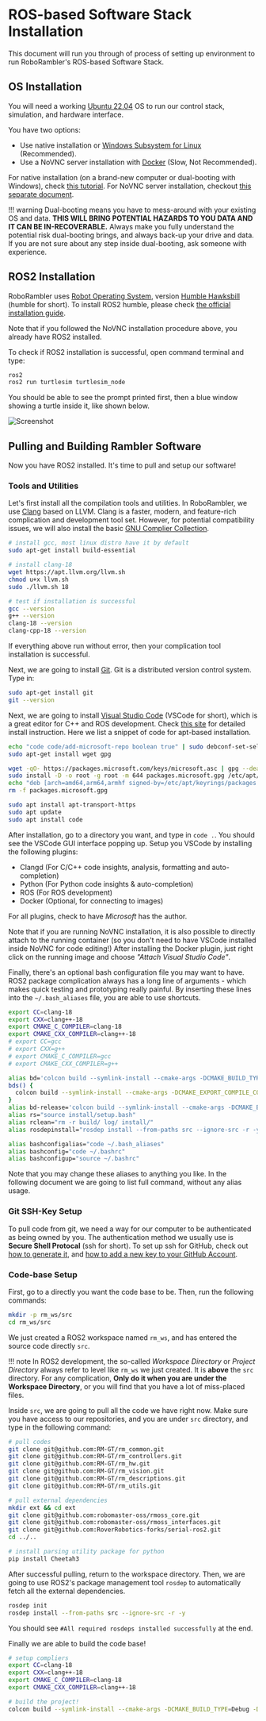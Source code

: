# ROS-based Software Stack Installation

This document will run you through of process of setting up environment to run RoboRambler's ROS-based Software Stack.

## OS Installation

You will need a working [Ubuntu 22.04](https://releases.ubuntu.com/jammy/) OS to run our control stack, simulation, and hardware interface.

You have two options:

- Use native installation or [Windows Subsystem for Linux](https://learn.microsoft.com/en-us/windows/wsl/install) (Recommended).
- Use a NoVNC server installation with [Docker](https://www.docker.com/) (Slow, Not Recommended).

For native installation (on a brand-new computer or dual-booting with Windows), check [this tutorial](https://www.tomshardware.com/how-to/dual-boot-linux-and-windows-11). For NoVNC server installation, checkout [this separate document](no-vnc.md).

!!! warning
    Dual-booting means you have to mess-around with your existing OS and data. **THIS WILL BRING POTENTIAL HAZARDS TO YOU DATA AND IT CAN BE IN-RECOVERABLE.** Always make you fully understand the potential risk dual-booting brings, and always back-up your drive and data. If you are not sure about any step inside dual-booting, ask someone with experience.


## ROS2 Installation

RoboRambler uses [Robot Operating System](https://www.ros.org/), version [Humble Hawksbill](https://docs.ros.org/en/humble/index.html) (humble for short). To install ROS2 humble, please check [the official installation guide](https://docs.ros.org/en/humble/Installation/Ubuntu-Install-Debs.html).

Note that if you followed the NoVNC installation procedure above, you already have ROS2 installed.

To check if ROS2 installation is successful, open command terminal and type:

```bash
ros2
ros2 run turtlesim turtlesim_node
```

You should be able to see the prompt printed first, then a blue window showing a turtle inside it, like shown below.

![Screenshot](images/turtlesim.png)

## Pulling and Building Rambler Software

Now you have ROS2 installed. It's time to pull and setup our software!

### Tools and Utilities

Let's first install all the compilation tools and utilities. In RoboRambler, we use [Clang](https://clang.llvm.org/) based on LLVM. Clang is a faster, modern, and feature-rich complication and development tool set. However, for potential compatibility issues, we will also install the basic [GNU Complier Collection](https://gcc.gnu.org/).

```bash
# install gcc, most linux distro have it by default
sudo apt-get install build-essential

# install clang-18
wget https://apt.llvm.org/llvm.sh
chmod u+x llvm.sh
sudo ./llvm.sh 18

# test if installation is successful
gcc --version
g++ --version
clang-18 --version
clang-cpp-18 --version 
```

If everything above run without error, then your complication tool installation is successful.

Next, we are going to install [Git](https://git-scm.com/). Git is a distributed version control system. Type in:

```bash
sudo apt-get install git
git --version
```

Next, we are going to install [Visual Studio Code](https://code.visualstudio.com/) (VSCode for short), which is a great editor for C++ and ROS development. Check [this site](https://code.visualstudio.com/docs/setup/linux) for detailed install instruction. Here we list a snippet of code for apt-based installation.

```bash
echo "code code/add-microsoft-repo boolean true" | sudo debconf-set-selections
sudo apt-get install wget gpg

wget -qO- https://packages.microsoft.com/keys/microsoft.asc | gpg --dearmor > packages.microsoft.gpg
sudo install -D -o root -g root -m 644 packages.microsoft.gpg /etc/apt/keyrings/packages.microsoft.gpg
echo "deb [arch=amd64,arm64,armhf signed-by=/etc/apt/keyrings/packages.microsoft.gpg] https://packages.microsoft.com/repos/code stable main" |sudo tee /etc/apt/sources.list.d/vscode.list > /dev/null
rm -f packages.microsoft.gpg

sudo apt install apt-transport-https
sudo apt update
sudo apt install code
```

After installation, go to a directory you want, and type in `code .`. You should see the VSCode GUI interface popping up. Setup you VSCode by installing the following plugins:

- Clangd (For C/C++ code insights, analysis, formatting and auto-completion)
- Python (For Python code insights & auto-completion)
- ROS (For ROS development)
- Docker (Optional, for connecting to images)

For all plugins, check to have *Microsoft* has the author.

Note that if you are running NoVNC installation, it is also possible to directly attach to the running container (so you don't need to have VSCode installed inside NoVNC for code editing!) After installing the Docker plugin, just right click on the running image and choose *"Attach Visual Studio Code"*.

Finally, there's an optional bash configuration file you may want to have. ROS2 package complication always has a long line of arguments - which makes quick testing and prototyping really painful. By inserting these lines into the `~/.bash_aliases` file, you are able to use shortcuts.

```bash
export CC=clang-18
export CXX=clang++-18
export CMAKE_C_COMPILER=clang-18
export CMAKE_CXX_COMPILER=clang++-18
# export CC=gcc
# export CXX=g++
# export CMAKE_C_COMPILER=gcc
# export CMAKE_CXX_COMPILER=g++

alias bd='colcon build --symlink-install --cmake-args -DCMAKE_BUILD_TYPE=Debug -DCMAKE_EXPORT_COMPILE_COMMANDS=ON -DCMAKE_CXX_FLAGS="-w -O0 -g"'
bds() {
  colcon build --symlink-install --cmake-args -DCMAKE_EXPORT_COMPILE_COMMANDS=ON -DCMAKE_CXX_FLAGS="-w -O0" --packages-select=$1
}
alias bd-release='colcon build --symlink-install --cmake-args -DCMAKE_EXPORT_COMPILE_COMMANDS=ON -DCMAKE_BUILD_TYPE=RelWithDebInfo'
alias rs="source install/setup.bash"
alias rclean="rm -r build/ log/ install/"
alias rosdepinstall="rosdep install --from-paths src --ignore-src -r -y"

alias bashconfigalias="code ~/.bash_aliases"
alias bashconfig="code ~/.bashrc"
alias bashconfigup="source ~/.bashrc"
```

Note that you may change these aliases to anything you like. In the following document we are going to list full command, without any alias usage.

### Git SSH-Key Setup

To pull code from git, we need a way for our computer to be authenticated as being owned by you. The authentication method we usually use is **Secure Shell Protocal** (ssh for short). To set up ssh for GitHub, check out [how to generate it](https://docs.github.com/en/authentication/connecting-to-github-with-ssh/generating-a-new-ssh-key-and-adding-it-to-the-ssh-agent), and [how to add a new key to your GitHub Account](https://docs.github.com/en/authentication/connecting-to-github-with-ssh/adding-a-new-ssh-key-to-your-github-account).

### Code-base Setup

First, go to a directly you want the code base to be. Then, run the following commands:

```bash
mkdir -p rm_ws/src
cd rm_ws/src
```

We just created a ROS2 workspace named `rm_ws`, and has entered the source code directly `src`.

!!! note
    In ROS2 development, the so-called *Workspace Directory* or *Project Directory* always refer to level like `rm_ws` we just created. It is **above** the `src` directory. For any complication, **Only do it when you are under the Workspace Directory**, or you will find that you have a lot of miss-placed files.

Inside `src`, we are going to pull all the code we have right now. Make sure you have access to our repositories, and you are under `src` directory, and type in the following command:

```bash
# pull codes
git clone git@github.com:RM-GT/rm_common.git
git clone git@github.com:RM-GT/rm_controllers.git
git clone git@github.com:RM-GT/rm_hw.git
git clone git@github.com:RM-GT/rm_vision.git
git clone git@github.com:RM-GT/rm_descriptions.git
git clone git@github.com:RM-GT/rm_utils.git

# pull external dependencies
mkdir ext && cd ext
git clone git@github.com:robomaster-oss/rmoss_core.git
git clone git@github.com:robomaster-oss/rmoss_interfaces.git
git clone git@github.com:RoverRobotics-forks/serial-ros2.git
cd ../..

# install parsing utility package for python
pip install Cheetah3
```

After successful pulling, return to the workspace directory. Then, we are going to use ROS2's package management tool `rosdep` to automatically fetch all the external dependencies.

```bash
rosdep init
rosdep install --from-paths src --ignore-src -r -y
```

You should see `#All required rosdeps installed successfully` at the end.

Finally we are able to build the code base!

```bash
# setup compliers
export CC=clang-18
export CXX=clang++-18
export CMAKE_C_COMPILER=clang-18
export CMAKE_CXX_COMPILER=clang++-18

# build the project!
colcon build --symlink-install --cmake-args -DCMAKE_BUILD_TYPE=Debug -DCMAKE_EXPORT_COMPILE_COMMANDS=ON -DCMAKE_CXX_FLAGS="-w -O0 -g"
```

